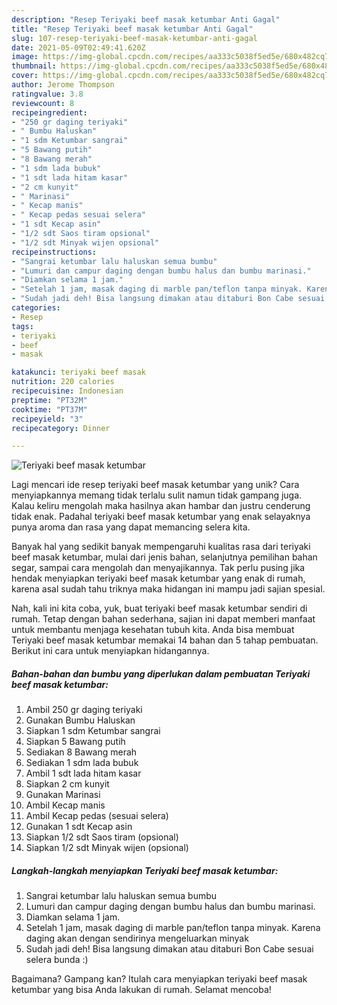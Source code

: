 ```yaml
---
description: "Resep Teriyaki beef masak ketumbar Anti Gagal"
title: "Resep Teriyaki beef masak ketumbar Anti Gagal"
slug: 107-resep-teriyaki-beef-masak-ketumbar-anti-gagal
date: 2021-05-09T02:49:41.620Z
image: https://img-global.cpcdn.com/recipes/aa333c5038f5ed5e/680x482cq70/teriyaki-beef-masak-ketumbar-foto-resep-utama.jpg
thumbnail: https://img-global.cpcdn.com/recipes/aa333c5038f5ed5e/680x482cq70/teriyaki-beef-masak-ketumbar-foto-resep-utama.jpg
cover: https://img-global.cpcdn.com/recipes/aa333c5038f5ed5e/680x482cq70/teriyaki-beef-masak-ketumbar-foto-resep-utama.jpg
author: Jerome Thompson
ratingvalue: 3.8
reviewcount: 8
recipeingredient:
- "250 gr daging teriyaki"
- " Bumbu Haluskan"
- "1 sdm Ketumbar sangrai"
- "5 Bawang putih"
- "8 Bawang merah"
- "1 sdm lada bubuk"
- "1 sdt lada hitam kasar"
- "2 cm kunyit"
- " Marinasi"
- " Kecap manis"
- " Kecap pedas sesuai selera"
- "1 sdt Kecap asin"
- "1/2 sdt Saos tiram opsional"
- "1/2 sdt Minyak wijen opsional"
recipeinstructions:
- "Sangrai ketumbar lalu haluskan semua bumbu"
- "Lumuri dan campur daging dengan bumbu halus dan bumbu marinasi."
- "Diamkan selama 1 jam."
- "Setelah 1 jam, masak daging di marble pan/teflon tanpa minyak. Karena daging akan dengan sendirinya mengeluarkan minyak"
- "Sudah jadi deh! Bisa langsung dimakan atau ditaburi Bon Cabe sesuai selera bunda :)"
categories:
- Resep
tags:
- teriyaki
- beef
- masak

katakunci: teriyaki beef masak 
nutrition: 220 calories
recipecuisine: Indonesian
preptime: "PT32M"
cooktime: "PT37M"
recipeyield: "3"
recipecategory: Dinner

---
```



![Teriyaki beef masak ketumbar](https://img-global.cpcdn.com/recipes/aa333c5038f5ed5e/680x482cq70/teriyaki-beef-masak-ketumbar-foto-resep-utama.jpg)

Lagi mencari ide resep teriyaki beef masak ketumbar yang unik? Cara menyiapkannya memang tidak terlalu sulit namun tidak gampang juga. Kalau keliru mengolah maka hasilnya akan hambar dan justru cenderung tidak enak. Padahal teriyaki beef masak ketumbar yang enak selayaknya punya aroma dan rasa yang dapat memancing selera kita.

Banyak hal yang sedikit banyak mempengaruhi kualitas rasa dari teriyaki beef masak ketumbar, mulai dari jenis bahan, selanjutnya pemilihan bahan segar, sampai cara mengolah dan menyajikannya. Tak perlu pusing jika hendak menyiapkan teriyaki beef masak ketumbar yang enak di rumah, karena asal sudah tahu triknya maka hidangan ini mampu jadi sajian spesial.




Nah, kali ini kita coba, yuk, buat teriyaki beef masak ketumbar sendiri di rumah. Tetap dengan bahan sederhana, sajian ini dapat memberi manfaat untuk membantu menjaga kesehatan tubuh kita. Anda bisa membuat Teriyaki beef masak ketumbar memakai 14 bahan dan 5 tahap pembuatan. Berikut ini cara untuk menyiapkan hidangannya.

<!--inarticleads1-->

##### Bahan-bahan dan bumbu yang diperlukan dalam pembuatan Teriyaki beef masak ketumbar:

1. Ambil 250 gr daging teriyaki
1. Gunakan  Bumbu Haluskan
1. Siapkan 1 sdm Ketumbar sangrai
1. Siapkan 5 Bawang putih
1. Sediakan 8 Bawang merah
1. Sediakan 1 sdm lada bubuk
1. Ambil 1 sdt lada hitam kasar
1. Siapkan 2 cm kunyit
1. Gunakan  Marinasi
1. Ambil  Kecap manis
1. Ambil  Kecap pedas (sesuai selera)
1. Gunakan 1 sdt Kecap asin
1. Siapkan 1/2 sdt Saos tiram (opsional)
1. Siapkan 1/2 sdt Minyak wijen (opsional)




<!--inarticleads2-->

##### Langkah-langkah menyiapkan Teriyaki beef masak ketumbar:

1. Sangrai ketumbar lalu haluskan semua bumbu
1. Lumuri dan campur daging dengan bumbu halus dan bumbu marinasi.
1. Diamkan selama 1 jam.
1. Setelah 1 jam, masak daging di marble pan/teflon tanpa minyak. Karena daging akan dengan sendirinya mengeluarkan minyak
1. Sudah jadi deh! Bisa langsung dimakan atau ditaburi Bon Cabe sesuai selera bunda :)




Bagaimana? Gampang kan? Itulah cara menyiapkan teriyaki beef masak ketumbar yang bisa Anda lakukan di rumah. Selamat mencoba!
